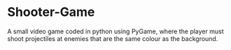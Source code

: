# Shooter-Game
A small video game coded in python using PyGame, where the player must shoot projectiles at enemies that are the same colour as the background.
